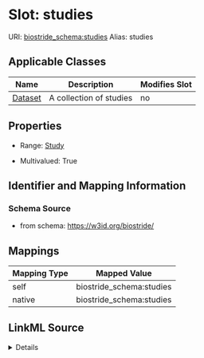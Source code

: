 

# Slot: studies 



URI: [biostride_schema:studies](https://w3id.org/biostride/schema/studies)
Alias: studies

<!-- no inheritance hierarchy -->





## Applicable Classes

| Name | Description | Modifies Slot |
| --- | --- | --- |
| [Dataset](Dataset.md) | A collection of studies |  no  |






## Properties

* Range: [Study](Study.md)

* Multivalued: True




## Identifier and Mapping Information






### Schema Source


* from schema: https://w3id.org/biostride/




## Mappings

| Mapping Type | Mapped Value |
| ---  | ---  |
| self | biostride_schema:studies |
| native | biostride_schema:studies |




## LinkML Source

<details>
```yaml
name: studies
from_schema: https://w3id.org/biostride/
rank: 1000
alias: studies
owner: Dataset
domain_of:
- Dataset
range: Study
multivalued: true
inlined: true
inlined_as_list: true

```
</details>